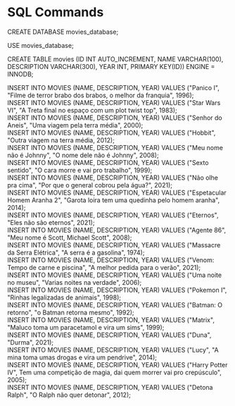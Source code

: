 <h1> SQL Commands </h1>

CREATE DATABASE movies_database; <br>

USE movies_database; <br>

CREATE TABLE movies (ID INT AUTO_INCREMENT, NAME VARCHAR(100), DESCRIPTION VARCHAR(300), YEAR INT, PRIMARY KEY(ID)) ENGINE = INNODB; <br>

INSERT INTO MOVIES (NAME, DESCRIPTION, YEAR) VALUES ("Panico I", "Filme de terror brabo dos brabos, o melhor da franquia", 1996); <br>
INSERT INTO MOVIES (NAME, DESCRIPTION, YEAR) VALUES ("Star Wars VI", "A Treta final no espaço com um plot twist top", 1983); <br>
INSERT INTO MOVIES (NAME, DESCRIPTION, YEAR) VALUES ("Senhor do Aneis", "Uma viagem pela terra média", 2000); <br>
INSERT INTO MOVIES (NAME, DESCRIPTION, YEAR) VALUES ("Hobbit", "Outra viagem na terra média, 2012); <br>
INSERT INTO MOVIES (NAME, DESCRIPTION, YEAR) VALUES ("Meu nome não é Johnny", "O nome dele não é Johnny", 2008); <br>
INSERT INTO MOVIES (NAME, DESCRIPTION, YEAR) VALUES ("Sexto sentido", "O cara morre e vai pro trabalho", 1999); <br>
INSERT INTO MOVIES (NAME, DESCRIPTION, YEAR) VALUES ("Não olhe pra cima", "Por que o general cobrou pela água?", 2021); <br>
INSERT INTO MOVIES (NAME, DESCRIPTION, YEAR) VALUES ("Espetacular Homem Aranha 2", "Garota loira tem uma quedinha pelo homem aranha", 2014); <br>
INSERT INTO MOVIES (NAME, DESCRIPTION, YEAR) VALUES ("Eternos", "Eles não são eternos", 2021); <br>
INSERT INTO MOVIES (NAME, DESCRIPTION, YEAR) VALUES ("Agente 86", "Meu nome é Scott, Michael Scott", 2008); <br>
INSERT INTO MOVIES (NAME, DESCRIPTION, YEAR) VALUES ("Massacre da Serra Elétrica", "A serra é a gasolina", 1974); <br>
INSERT INTO MOVIES (NAME, DESCRIPTION, YEAR) VALUES ("Venom: Tempo de carne e piscina", "A melhor pedida para o verão", 2021); <br>
INSERT INTO MOVIES (NAME, DESCRIPTION, YEAR) VALUES ("Uma noite no museu", "Varias noites na verdade", 2006); <br>
INSERT INTO MOVIES (NAME, DESCRIPTION, YEAR) VALUES ("Pokemon I", "Rinhas legalizadas de animais", 1998); <br>
INSERT INTO MOVIES (NAME, DESCRIPTION, YEAR) VALUES ("Batman: O retorno", "o Batman retorna mesmo", 1992); <br>
INSERT INTO MOVIES (NAME, DESCRIPTION, YEAR) VALUES ("Matrix", "Maluco toma um paracetamol e vira um sims", 1999); <br>
INSERT INTO MOVIES (NAME, DESCRIPTION, YEAR) VALUES ("Duna", "Durma", 2021); <br>
INSERT INTO MOVIES (NAME, DESCRIPTION, YEAR) VALUES ("Lucy", "A mina toma umas drogas e vira um pendrive", 2014); <br>
INSERT INTO MOVIES (NAME, DESCRIPTION, YEAR) VALUES ("Harry Potter IV", Tem uma competição de magia, dai quem morrer vai pro crepúsculo", 2005); <br>
INSERT INTO MOVIES (NAME, DESCRIPTION, YEAR) VALUES ("Detona Ralph", "O Ralph não quer detonar", 2012); <br>




